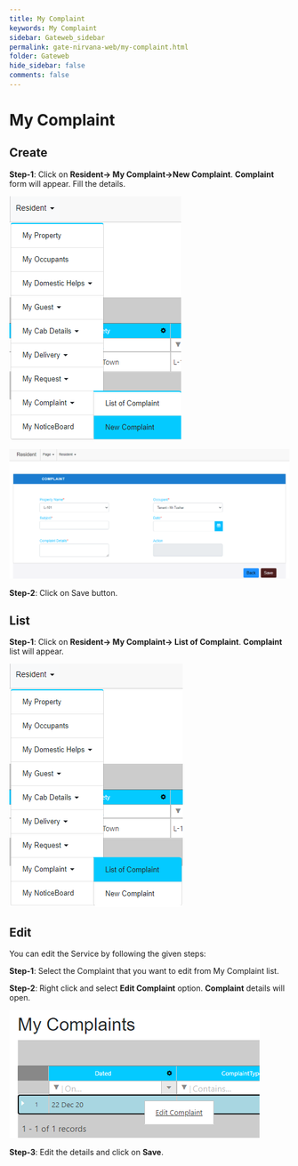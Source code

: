 ```yaml
---
title: My Complaint
keywords: My Complaint
sidebar: Gateweb_sidebar
permalink: gate-nirvana-web/my-complaint.html
folder: Gateweb
hide_sidebar: false
comments: false
---
```


# My Complaint

## Create

**Step-1**: Click on **Resident-> My Complaint->New Complaint**. **Complaint** form will appear. Fill the details.

![](/images/MyComplaint-SelectMenuweb.png)

![](/images/MyComplaint-NewComplaintweb.png)

**Step-2**: Click on Save button.

## List


**Step-1**: Click on **Resident-> My Complaint-> List of Complaint**. **Complaint** list will appear.

![](/images/MyComplaint-ListofComplaintweb.png)


## Edit


You can edit the Service by following the given steps:

**Step-1**: Select the Complaint that you want to edit from My Complaint list.

**Step-2**: Right click and select **Edit Complaint** option. **Complaint** details will open.
                               
![](/images/ListofMyComplaint-SelectMenuweb.png)


**Step-3**: Edit the details and click on **Save**.
